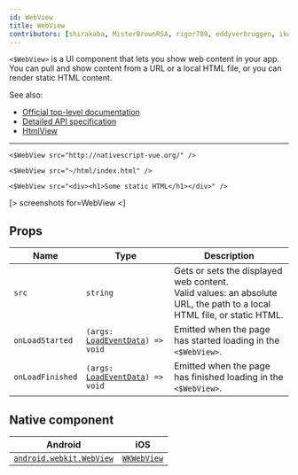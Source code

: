 ```yaml
---
id: WebView
title: WebView
contributors: [shirakaba, MisterBrownRSA, rigor789, eddyverbruggen, ikoevska]
---
```


`<$WebView>` is a UI component that lets you show web content in your app. You can pull and show content from a URL or a local HTML file, or you can render static HTML content.

See also:

* [Official top-level documentation](https://docs.nativescript.org/ui/components/web-view)
* [Detailed API specification](https://docs.nativescript.org/api-reference/classes/_ui_web_view_.webview)
* [HtmlView](/docs/components/html-view)

---

```tsx
<$WebView src="http://nativescript-vue.org/" />

<$WebView src="~/html/index.html" />

<$WebView src="<div><h1>Some static HTML</h1></div>" />
```

[> screenshots for=WebView <]

## Props

| Name | Type | Description |
|------|------|-------------|
| `src` | `string` | Gets or sets the displayed web content.<br/>Valid values: an absolute URL, the path to a local HTML file, or static HTML.
| `onLoadStarted` | `(args: `[`LoadEventData`](https://docs.nativescript.org/api-reference/interfaces/__nativescript_core_.loadeventdata)`) => void` | Emitted when the page has started loading in the `<$WebView>`.
| `onLoadFinished` | `(args: `[`LoadEventData`](https://docs.nativescript.org/api-reference/interfaces/__nativescript_core_.loadeventdata)`) => void` | Emitted when the page has finished loading in the `<$WebView>`.

## Native component

| Android | iOS |
|---------|-----|
| [`android.webkit.WebView`](https://developer.android.com/reference/android/webkit/WebView) | [`WKWebView`](https://developer.apple.com/documentation/webkit/wkwebview)